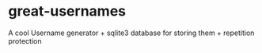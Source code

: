 # great-usernames
A cool Username generator + sqlite3 database for storing them + repetition protection
